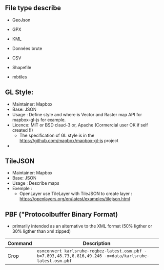 ## File type describe 

- GeoJson
- GPX
- KML
- Données brute
- CSV
- Shapefile


- mbtiles



## GL Style:
- Maintainer: Mapbox
- Base: JSON
- Usage : Define style and where is Vector and Raster map API for mapbox-gl-js for example. 
- Licence: MIT or BSD claud-3 or, Apache  (Cormercial user OK if self created !!)
  - The specification of GL style is in the https://github.com/mapbox/mapbox-gl-js project
- 

## TileJSON
- Maintainer: Mapbox
- Base: JSON
- Usage : Describe maps
- Exemple : 
  - OpenLayer use TileLayer with TileJSON to create layer : https://openlayers.org/en/latest/examples/tilejson.html


## PBF ("Protocolbuffer Binary Format)
- primarily intended as an alternative to the XML format (50% ligther or 30% ligther than xml zipped)


| Command | Description |
|- |- |
| Crop | ```osmconvert karlsruhe-regbez-latest.osm.pbf -b=7.893,48.73,8.816,49.246 -o=data/karlsruhe-latest.osm.pbf``` |